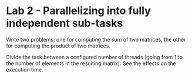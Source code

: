 # Lab 2 - Parallelizing into fully independent sub-tasks

Write two problems: one for computing the sum of two matrices, the other for computing the product of two matrices.

Divide the task between a configured number of threads (going from 1 to the number of elements in the resulting matrix). See the effects on the execution time.
